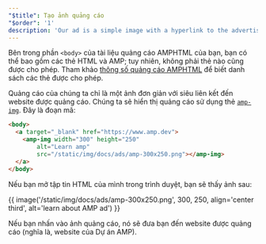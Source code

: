 ```yaml
---
"$title": Tạo ảnh quảng cáo
"$order": '1'
description: 'Our ad is a simple image with a hyperlink to the advertised site.  We''ll display the image using the amp-img tag. Here''s the code: ...'
---
```


Bên trong phần `<body>` của tài liệu quảng cáo AMPHTML của bạn, bạn có thể bao gồm các thẻ HTML và AMP; tuy nhiên, không phải thẻ nào cũng được cho phép. Tham khảo [thông số quảng cáo AMPHTML](../../../../documentation/guides-and-tutorials/learn/a4a_spec.md#allowed-amp-extensions-and-builtins) để biết danh sách các thẻ được cho phép.

Quảng cáo của chúng ta chỉ là một ảnh đơn giản với siêu liên kết đến website được quảng cáo. Chúng ta sẽ hiển thị quảng cáo sử dụng thẻ [`amp-img`](../../../../documentation/components/reference/amp-img.md). Đây là đoạn mã:

```html
<body>
  <a target="_blank" href="https://www.amp.dev">
    <amp-img width="300" height="250"
        alt="Learn amp"
        src="/static/img/docs/ads/amp-300x250.png"></amp-img>
  </a>
</body>
```

Nếu bạn mở tập tin HTML của mình trong trình duyệt, bạn sẽ thấy ảnh sau:

{{ image('/static/img/docs/ads/amp-300x250.png', 300, 250, align='center third', alt='learn about AMP ad') }}

Nếu bạn nhấn vào ảnh quảng cáo, nó sẽ đưa bạn đến website được quảng cáo (nghĩa là, website của Dự án AMP).
